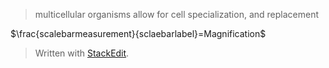  > multicellular organisms allow for cell specialization, and replacement

$\frac{scalebarmeasurement}{sclaebarlabel}=Magnification$


> Written with [StackEdit](https://stackedit.io/).
<!--stackedit_data:
eyJoaXN0b3J5IjpbLTEwNzk3NTU0NDZdfQ==
-->